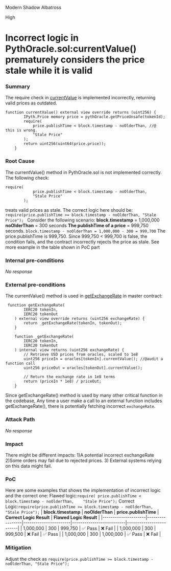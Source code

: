 Modern Shadow Albatross

High

# Incorrect logic in PythOracle.sol:currentValue() prematurely considers the price stale while it is valid

### Summary

The  require check in [currentValue](https://github.com/sherlock-audit/2024-11-oku/blob/ee3f781a73d65e33fb452c9a44eb1337c5cfdbd6/oku-custom-order-types/contracts/oracle/External/PythOracle.sol#L26[) is implemented incorrectly, returning   valid prices as outdated.
```solidity
function currentValue() external view override returns (uint256) {
        IPyth.Price memory price = pythOracle.getPriceUnsafe(tokenId);
        require(
            price.publishTime < block.timestamp - noOlderThan, //@ this is wrong. 
            "Stale Price"
        );
        return uint256(uint64(price.price));
    }
```

### Root Cause

The currentValue() method in PythOracle.sol is not  implemented correctly. The following check:
```solidity
require(
            price.publishTime < block.timestamp - noOlderThan,
            "Stale Price"
        );
```
treats valid prices as stale. The correct logic here should be:
`require(price.publishTime >= block.timestamp - noOlderThan, "Stale Price");
`
 Consider the following scenario:
**block.timestamp** = 1,000,000 
**noOlderThan** = 300 seconds 
**The publishTime of a price** = 999,750 seconds.
`block.timestamp - noOlderThan = 1,000,000 - 300 = 999,700`
The price.publishTime is 999,750.
Since 999,750 < 999,700 is false, the condition fails, and the contract incorrectly rejects the price as stale. See more example in the table shown in PoC part

### Internal pre-conditions

_No response_

### External pre-conditions

The currentValue() method is used in [getExchangeRate](https://github.com/sherlock-audit/2024-11-oku/blob/main/oku-custom-order-types/contracts/automatedTrigger/AutomationMaster.sol#L70) in master contract:
```solidity
 function getExchangeRate(
        IERC20 tokenIn,
        IERC20 tokenOut
    ) external view override returns (uint256 exchangeRate) {
        return _getExchangeRate(tokenIn, tokenOut);
    }

    function _getExchangeRate(
        IERC20 tokenIn,
        IERC20 tokenOut
    ) internal view returns (uint256 exchangeRate) {
        // Retrieve USD prices from oracles, scaled to 1e8
        uint256 priceIn = oracles[tokenIn].currentValue(); //@audit a function call
        uint256 priceOut = oracles[tokenOut].currentValue();

        // Return the exchange rate in 1e8 terms
        return (priceIn * 1e8) / priceOut;
    }
```
Since getExchangeRate() method is used by many other critical function in the codebase, Any time a user make a call to an external function  includes getExchangeRate(), there is potentially fetching incorrect `exchangeRate`.  



### Attack Path

_No response_

### Impact

There might be different impacts:
1)A potential incorrect exchangeRate
2)Some orders may fail due to rejected prices.
3) External systems relying on this data might fail.


### PoC

Here are some examples that shows the implementation of incorrect logic and the correct one:
Flawed logic:`require( price.publishTime < block.timestamp - noOlderThan,    "Stale Price");`
Correct Logic:`require(price.publishTime >= block.timestamp - noOlderThan, "Stale Price");`
| **block.timestamp** | **noOlderThan** | **price.publishTime** | **Correct Logic Result** | **Flawed Logic Result** |
|---------------------|-----------------|-----------------------|--------------------------|-------------------------|
| 1,000,000           | 300             | 999,750               | ✅ Pass                   | ❌ Fail                  |
| 1,000,000           | 300             | 999,500               | ❌ Fail                   | ✅ Pass                  |
| 1,000,000           | 300             | 1,000,000             | ✅ Pass                   | ❌ Fail                  |



### Mitigation

Adjust the check as `require(price.publishTime >= block.timestamp - noOlderThan, "Stale Price");
`